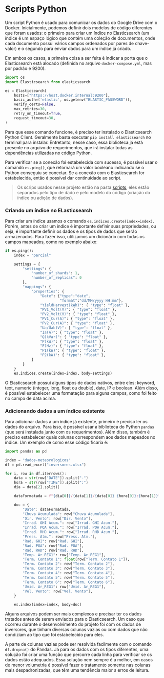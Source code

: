 # Scripts Python

Um script Python é usado para comunicar os dados do Google Drive com o Docker. Inicialmente, podemos definir dois modelos de código diferentes que foram usados: o primeiro para criar um índice no Elasticsearch (um índice é um espaço lógico que contém uma coleção de documentos, onde cada documento possui vários campos ordenados por pares de chave-valor) e o segundo para enviar dados para um índice já criado.

Em ambos os casos, a primeira coisa a ser feita é indicar a porta que o Elasticsearch está alocado (definida no arquivo `docker-compose.yml`, mas por padrão é 9200). 

```python
import os
import Elasticsearch from elasticsearch

es = Elasticsearch(
    hosts=["https://host.docker.internal:9200"],
    basic_auth=('elastic', os.getenv("ELASTIC_PASSWORD")),
    verify_certs=False,
    max_retries=30,
    retry_on_timeout=True,
    request_timeout=30,
)
```

Para que esse comando funcione, é preciso ter instalado o Elasticsearch Python Client. Geralmente basta executar `pip install elasticsearch` no terminal para instalar. Entretanto, nesse caso, essa biblioteca já está presente no arquivo de requerimentos, que irá instalar todas as dependências utilizadas no código Python.

Para verificar se a conexão foi estabelecida com sucesso, é possível usar o comando `es.ping()`, que retornará um valor booleano indicando se o Python conseguiu se conectar. Se a conexão com o Elasticsearch for estabelecida, então é possível dar continuidade ao script.

> Os scrips usados nesse projeto estão na pasta [scripts](https://github.com/jcampolim/iniciacao-tecnologica/tree/main/scripts), eles estão separados pelo tipo de dado e pelo modelo do código (criação do índice ou adição de dados).

### Criando um índice no ELasticsearch

Para criar um índice usamos o comando `es.indices.create(index=index)`. Porém, antes de criar um índice é importante definir suas propriedades, ou seja, é importante definir os dados e os tipos de dados que serão armazenados. Para fazer isso, utilizamos um dicionário com todas os campos mapeados, como no exemplo abaixo:

```python
if es.ping():
    index = "parcial"

    settings = {
        "settings": {
            "number_of_shards": 1,
            "number_of_replicas": 0
        },
        "mappings": {
            "properties": {
                "Date": {"type":"date",
                         "format":"dd/MM/yyyy HH:mm"},
                "YieldHarvest(kWh)": { "type": "float" },
                "PV1_Volt(V)": { "type": "float" },
                "PV2_Volt(V)": { "type": "float" },
                "PV1_Cur(A)": { "type": "float" },
                "PV2_Cur(A)": { "type": "float" },
                "Ua/Uab(V)": { "type": "float" },
                "Ia(A)": { "type": "float" },
                "Q(kVar)": { "type": "float" },
                "P(kW)": { "type": "float" },
                "F(Hz)": { "type": "float" },
                "P1(kW)": { "type": "float" },
                "P2(kW)": { "type": "float" },
            }
        }
    }
    es.indices.create(index=index, body=settings)
```

O Elasticsearch possui alguns tipos de dados nativos, entre eles: keyword, text, numeric (integer, long, float ou double), date, IP e boolean. Além disso, é possível estabelecer uma formatação para alguns campos, como foi feito no campo de data acima.

### Adicionando dados a um índice existente

Para adicionar dados a um índice já existente, primeiro é preciso ler os dados do arquivo. Para isso, é possível usar a biblioteca do Python `pandas` (que será instalada junto com os requerimentos). Além disso, também é preciso estabelecer quais colunas correspondem aos dados mapeados no índice. Um exemplo de como esse código ficaria é:

```python
import pandas as pd

index = "dados-meteorologicos"
df = pd.read_excel("inversores.xlsx")

for i, row in df.iterrows():
    data = str(row["DATE"]).split("-")
    hora = str(row["TIME"]).split(":")
    dia = data[2].split()

    dataFormatada = f"{dia[0]}/{data[1]}/{data[0]} {hora[0]}:{hora[1]}"

    doc = {
        "Date": dataFormatada,
        "Chuva Acumulada": row["Chuva Acumulada"],
        "Dir. Vento": row["Dir. Vento"],
        "Irrad. GHI Acum.": row["Irrad. GHI Acum."],
        "Irrad. POA Acum.": row["Irrad. POA Acum."],
        "Irrad. RHD Acum.": row["Irrad. RHD Acum."],
        "Press. Atm.": row["Press. Atm."],
        "Rad. GHI": row["Rad. GHI"],
        "Rad. POA": row["Rad. POA"],
        "Rad. RHD": row["Rad. RHD"],
        "Temp. Ar_REG1": row["Temp. Ar_REG1"],
        "Term. Contato 1": float(row["Term. Contato 1"]),
        "Term. Contato 2": row["Term. Contato 2"],
        "Term. Contato 3": row["Term. Contato 3"],
        "Term. Contato 4": row["Term. Contato 4"],
        "Term. Contato 5": row["Term. Contato 5"],
        "Term. Contato 6": row["Term. Contato 6"],
        "Umid. Ar_REG1": row["Umid. Ar_REG1"],
        "Vel. Vento": row["Vel. Vento"],
    }

    es.index(index=index, body=doc)
```

Alguns arquivos podem ser mais complexos e precisar ter os dados tratados antes de serem enviados para o Elasticsearch. Um caso que ocorreu durante o desenvolvimento do projeto foi com os dados de inversores, que tinham diversas colunas vazias ou com dados que não condiziam ao tipo que foi estabelecido para eles.

A parte de colunas vazias pode ser resolvida facilmente com o comando `df.dropna()` do Pandas. Já para os dados com os tipos diferentes, uma solução foi criar uma função que percorre cada linha para verificar se os dados estão adequados. Essa solução nem sempre é a melhor, em casos de menor volumetria é possível fazer o tratamento somente nas colunas mais despadronizadas, que têm uma tendência maior a erros de leitura.